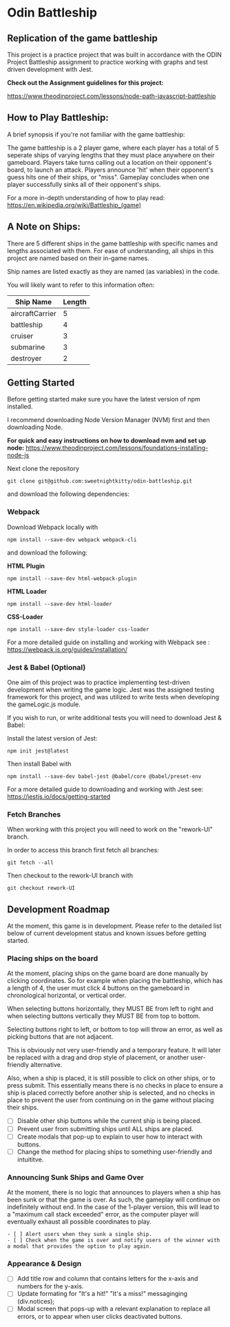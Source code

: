 # Odin Battleship

## Replication of the game battleship

This project is a practice project that was built in accordance with the ODIN Project Battleship assignment to practice working with graphs and test driven development with Jest.

**Check out the Assignment guidelines for this project:**

https://www.theodinproject.com/lessons/node-path-javascript-battleship

## How to Play Battleship:

A brief synopsis if you're not familiar with the game battleship: 

The game battleship is a 2 player game, where each player has a total of 5 seperate ships of varying lengths that they must place anywhere on their gameboard. Players take turns calling out a location on their opponent's board, to launch an attack. Players announce 'hit' when their opponent's guess hits one of their ships, or "miss". Gameplay concludes when one player successfully sinks all of their opponent's ships.  

For a more in-depth understanding of how to play read: https://en.wikipedia.org/wiki/Battleship_(game) 

## A Note on Ships:

There are 5 different ships in the game battleship with specific names and lengths associated with them. For ease of understanding, all ships in this project are named based on their in-game names. 

Ship names are listed exactly as they are named (as variables) in the code.

You will likely want to refer to this information often:

|  **Ship Name**  | **Length** |
| --------------- | ---------- |
| aircraftCarrier |      5     |
| battleship      |      4     |
| cruiser         |      3     |
| submarine       |      3     |
| destroyer       |      2     |


## Getting Started

Before getting started make sure you have the latest version of npm installed.

I recommend downloading Node Version Manager (NVM) first and then downloading Node.

**For quick and easy instructions on how to download nvm and set up node:** https://www.theodinproject.com/lessons/foundations-installing-node-js

Next clone the repository
```
git clone git@github.com:sweetnightkitty/odin-battleship.git
```

and download the following dependencies:

### Webpack

Download Webpack locally with
```
npm install --save-dev webpack webpack-cli
```
and download the following:

**HTML Plugin**
```
npm install --save-dev html-webpack-plugin
```

**HTML Loader**
```
npm install --save-dev html-loader
```

**CSS-Loader**
```
npm install --save-dev style-loader css-loader

```
For a more detailed guide on installing and working with Webpack see : https://webpack.js.org/guides/installation/

### Jest & Babel (Optional)

One aim of this project was to practice implementing test-driven development when writing the game logic. Jest was the assigned testing framework for this project, and was utilized to write tests when developing the gameLogic.js module. 

If you wish to run, or write additional tests you will need to download Jest & Babel:

Install the latest version of Jest:

```
npm init jest@latest
``` 

Then install Babel with

```
npm install --save-dev babel-jest @babel/core @babel/preset-env
```

For a more detailed guide to downloading and working with Jest see: https://jestjs.io/docs/getting-started

### Fetch Branches

When working with this project you will need to work on the "rework-UI" branch.

In order to access this branch first fetch all branches:

```
git fetch --all
```

Then checkout to the rework-UI branch with

```
git checkout rework-UI
``` 


## Development Roadmap

At the moment, this game is in development. Please refer to the detailed list below of current development status and known issues before getting started.

### Placing ships on the board

At the moment, placing ships on the game board are done manually by clicking coordinates. So for example when placing the battleship, which has a length of 4, the user must click 4 buttons on the gameboard in chronological horizontal, or vertical order. 

When selecting buttons horizontally, they MUST BE from left to right and when selecting buttons vertically they MUST BE from top to bottom.

Selecting buttons right to left, or bottom to top will throw an error, as well as picking buttons that are not adjacent. 

This is obviously not very user-friendly and a temporary feature. It will later be replaced with a drag and drop style of placement, or another user-friendly alternative. 

Also, when a ship is placed, it is still possible to click on other ships, or to press submit. This essentially means there is no checks in place to ensure a ship is placed correctly before another ship is selected, and no checks in place to prevent the user from continuing on in the game without placing their ships. 

- [ ] Disable other ship buttons while the current ship is being placed.
- [ ] Prevent user from submitting ships until ALL ships are placed.
- [ ] Create modals that pop-up to explain to user how to interact with buttons.
- [ ] Change the method for placing ships to something user-friendly and intuititve. 

### Announcing Sunk Ships and Game Over

At the moment, there is no logic that announces to players when a ship has been sunk or that the game is over. As such, the gameplay will continue on indefinitely without end.  In the case of the 1-player version, this will lead to a "maximum call stack exceeded" error, as the computer player will eventually exhaust all possible coordinates to play. 

    - [ ] Alert users when they sunk a single ship.
    - [ ] Check when the game is over and notify users of the winner with a modal that provides the option to play again.

### Appearance & Design

- [ ] Add title row and column that contains letters for the x-axis and numbers for the y-axis. 
- [ ] Update formating for "It's a hit!" "It's a miss!" messaginging (div.notices);
- [ ] Modal screen that pops-up with a relevant explanation to replace all errors, or to appear when user clicks deactivated buttons.